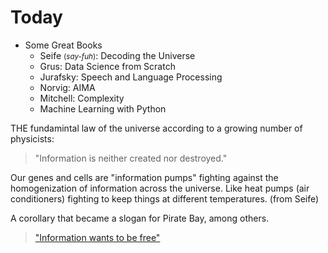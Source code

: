 # Today

- Some Great Books
  - Seife <small>(*say-fuh*)</small>: Decoding the Universe
  - Grus: Data Science from Scratch
  - Jurafsky: Speech and Language Processing
  - Norvig: AIMA
  - Mitchell: Complexity
  - Machine Learning with Python

THE fundamintal law of the universe according to a growing number of physicists:

> "Information is neither created nor destroyed."

Our genes and cells are "information pumps" fighting against the homogenization of information across the universe. Like heat pumps (air conditioners) fighting to keep things at different temperatures. (from Seife)

A corollary that became a slogan for Pirate Bay, among others.

> ["Information wants to be free"](https://en.wikipedia.org/wiki/Information_wants_to_be_free)